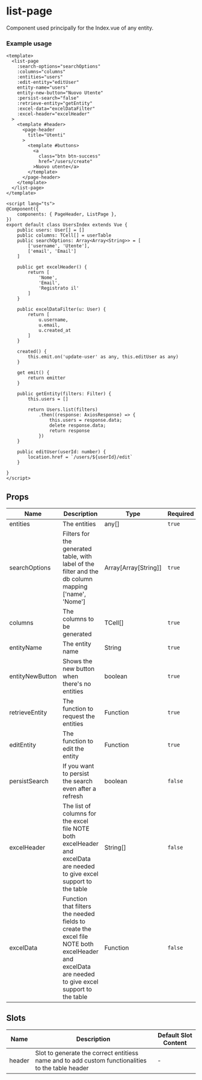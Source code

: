 # list-page

Component used principally for the Index.vue of any entity.

### Example usage
```vue
<template>
  <list-page
    :search-options="searchOptions"
    :columns="columns"
    :entities="users"
    :edit-entity="editUser"
    entity-name="users"
    entity-new-button="Nuovo Utente"
    :persist-search="false"
    :retrieve-entity="getEntity"
    :excel-data="excelDataFilter"
    :excel-header="excelHeader"
  >
    <template #header>
      <page-header
        title="Utenti"
      >
        <template #buttons>
          <a
            class="btn btn-success"
            href="/users/create"
          >Nuovo utente</a>
        </template>
      </page-header>
    </template>
  </list-page>
</template>

<script lang="ts">
@Component({
    components: { PageHeader, ListPage },
})
export default class UsersIndex extends Vue {
    public users: User[] = []
    public columns: TCell[] = userTable
    public searchOptions: Array<Array<String>> = [
        ['username', 'Utente'],
        ['email', 'Email']
    ]

    public get excelHeader() {
        return [
            'Nome',
            'Email',
            'Registrato il'
        ]
    }

    public excelDataFilter(u: User) {
        return [
            u.username,
            u.email,
            u.created_at
        ]
    }

    created() {
        this.emit.on('update-user' as any, this.editUser as any)
    }

    get emit() {
        return emitter
    }

    public getEntity(filters: Filter) {
        this.users = []

        return Users.list(filters)
            .then((response: AxiosResponse) => {
                this.users = response.data;
                delete response.data;
                return response
            })
    }

    public editUser(userId: number) {
        location.href = `/users/${userId}/edit`
    }

}
</script>

```

## Props

<!-- @vuese:list-page:props:start -->
|Name|Description|Type|Required|Default|
|---|---|---|---|---|
|entities|The entities|any[]|`true`|-|
|searchOptions|Filters for the generated table, with label of the filter and the db column mapping ['name', 'Nome']|Array[Array[String]]|`true`|-|
|columns|The columns to be generated|TCell[]|`true`|-|
|entityName|The entity name|String|`true`|-|
|entityNewButton|Shows the new button when there's no entities|boolean|`true`|-|
|retrieveEntity|The function to request the entities|Function|`true`|-|
|editEntity|The function to edit the entity|Function|`true`|-|
|persistSearch|If you want to persist the search even after a refresh|boolean|`false`|false|
|excelHeader|The list of columns for the excel file NOTE both excelHeader and excelData are needed to give excel support to the table|String[]|`false`|[]|
|excelData|Function that filters the needed fields to create the excel file NOTE both excelHeader and excelData are needed to give excel support to the table|Function|`false`|null|

<!-- @vuese:list-page:props:end -->


## Slots

<!-- @vuese:list-page:slots:start -->
|Name|Description|Default Slot Content|
|---|---|---|
|header|Slot to generate the correct entitiess name and to add custom functionalities to the table header|-|

<!-- @vuese:list-page:slots:end -->


